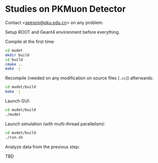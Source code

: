 # Studies on PKMuon Detector

Contact \<seeson@pku.edu.cn\> on any problem.

Setup ROOT and Geant4 environment before everything.

Compile at the first time:

```bash
cd mudet
mkdir build
cd build
cmake ..
make -j
```

Recompile (needed on any modification on source files (`.cc`)) afterwards:

```bash
cd mudet/build
make -j
```

Launch GUI:

```bash
cd mudet/build
./mudet
```

Launch simulation (with multi-thread parallelism):

```bash
cd mudet/build
./run.sh
```

Analyze data from the previous step:

TBD
